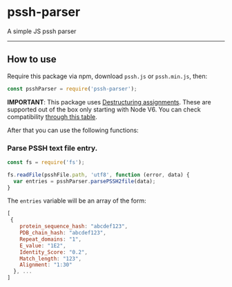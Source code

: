 # pssh-parser
A simple JS pssh parser
***

## How to use
Require this package via npm, download `pssh.js` or `pssh.min.js`, then:

```javascript
const psshParser = require('pssh-parser');
```

**IMPORTANT**: This package uses [Destructuring assignments](https://developer.mozilla.org/en/docs/Web/JavaScript/Reference/Operators/Destructuring_assignment). These are supported out of the box only starting with Node V6. You can check compatibility [through this table](https://kangax.github.io/compat-table/es6/#test-destructuring).

After that you can use the following functions:

### Parse PSSH text file entry.
```javascript
const fs = require('fs');

fs.readFile(psshFile.path, 'utf8', function (error, data) {
  var entries = psshParser.parsePSSH2file(data);
}
```

The `entries` variable will be an array of the form:
```javascript
[
 {
    protein_sequence_hash: "abcdef123",
    PDB_chain_hash: "abcdef123",
    Repeat_domains: "1",
    E_value: "1E2",
    Identity_Score: "0.2",
    Match_length: "123",
    Alignment: "1:30"
  }, ...
]
```